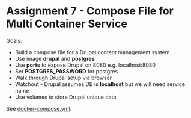 # Assignment 7 - Compose File for Multi Container Service

Goals:

- Build a compose file for a Drupal content management system
- Use image **drupal** and **postgres**
- Use **ports** to expose Drupal on 8080 e.g. localhost:8080
- Set **POSTGRES_PASSWORD** for postgres
- Walk through Drupal setup via browser
- Watchout - Drupal assumes DB is **localhost** but we will need service name
- Use volumes to store Drupal unique data

See [docker-compose.yml](docker-compose.yml).

